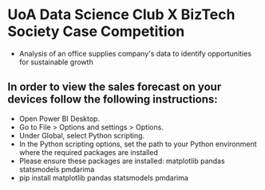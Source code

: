 # UoA Data Science Club X BizTech Society Case Competition
- Analysis of an office supplies company's data to identify opportunities for sustainable growth

## In order to view the sales forecast on your devices follow the following instructions:
- Open Power BI Desktop.
- Go to File > Options and settings > Options.
- Under Global, select Python scripting.
- In the Python scripting options, set the path to your Python environment where the required packages are installed
- Please ensure these packages are installed: matplotlib pandas statsmodels pmdarima
- pip install matplotlib pandas statsmodels pmdarima

